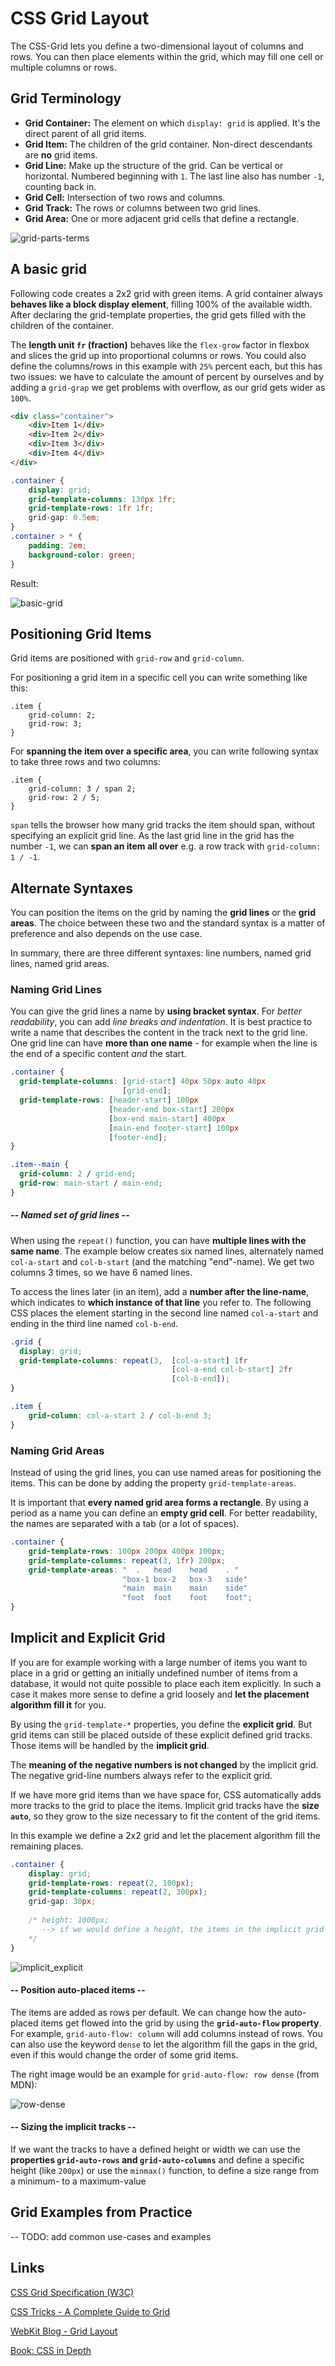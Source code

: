 # CSS Grid Layout

The CSS-Grid lets you define a two-dimensional layout of columns and rows. You can then place elements within the grid, which may fill one cell or multiple columns or rows.



## Grid Terminology

- **Grid Container:** The element on which `display: grid` is applied. It's the direct parent of all grid items.
- **Grid Item:** The children of the grid container. Non-direct descendants are **no** grid items.
- **Grid Line:** Make up the structure of the grid. Can be vertical or horizontal. Numbered beginning with `1`. The last line also has number `-1`, counting back in.
- **Grid Cell:** Intersection of two rows and columns.
- **Grid Track:** The rows or columns between two grid lines.
- **Grid Area:** One or more adjacent grid cells that define a rectangle.

![grid-parts-terms](images/grid-parts-terms.png)



## A basic grid

Following code creates a 2x2 grid with green items. A grid container always **behaves like a block display element**, filling 100% of the available width. After declaring the grid-template properties, the grid gets filled with the children of the container.

The **length unit `fr` (fraction)** behaves like the `flex-grow` factor in flexbox and slices the grid up into proportional columns or rows. You could also define the columns/rows in this example with  `25%` percent each, but this has two issues: we have to calculate the amount of percent by ourselves and by adding a `grid-grap` we get problems with overflow, as our grid gets wider as `100%`.

```html
<div class="container">
    <div>Item 1</div>
    <div>Item 2</div>
    <div>Item 3</div>
    <div>Item 4</div>
</div>
```

```css
.container {
    display: grid;
    grid-template-columns: 130px 1fr;
    grid-template-rows: 1fr 1fr; 
    grid-gap: 0.5em;
}
.container > * {
    padding: 2em;
    background-color: green;
}
```
Result:

![basic-grid](images/basic-grid.png)



## Positioning Grid Items

Grid items are positioned with `grid-row` and `grid-column`. 

For positioning a grid item in a specific cell you can write something like this:

```
.item {
	grid-column: 2;
    grid-row: 3;
}
```

For **spanning the item over a specific area**, you can write following syntax to take three rows and two columns:

```
.item {
    grid-column: 3 / span 2;
    grid-row: 2 / 5;
}
```

`span` tells the browser how many grid tracks the item should span, without specifying an explicit grid line. As the last grid line in the grid has the number `-1`, we can **span an item all over** e.g. a row track with `grid-column: 1 / -1`.



## Alternate Syntaxes

You can position the items on the grid by naming the **grid lines** or the **grid areas**. The choice between these two and the standard syntax is a matter of preference and also depends on the use case.

In summary, there are three different syntaxes: line numbers, named grid lines, named grid areas.



### Naming Grid Lines

You can give the grid lines a name by  **using bracket syntax**. For *better readability*, you can add *line breaks and indentation*. 
It is best practice to write a name that describes the content in the track next to the grid line. One grid line can have **more than one name** - for example when the line is the end of a specific content *and* the start.

```css
.container {
  grid-template-columns: [grid-start] 40px 50px auto 40px 
      					 [grid-end];
  grid-template-rows: [header-start] 100px 
                      [header-end box-start] 200px 
                      [box-end main-start] 400px 
                      [main-end footer-start] 100px 
                      [footer-end];
}

.item--main {
  grid-column: 2 / grid-end;
  grid-row: main-start / main-end;
}
```

##### -- Named set of grid lines --

When using the `repeat()` function, you can have **multiple lines with the same name**. The example below creates six named lines, alternately named `col-a-start` and `col-b-start` (and the matching "end"-name). We get two columns 3 times, so we have 6 named lines.

To access the lines later (in an item), add a **number after the line-name**, which indicates to **which instance of that line** you refer to. The following CSS places the element starting in the second line named `col-a-start` and ending in the third line named `col-b-end`.

```css
.grid {
  display: grid;
  grid-template-columns: repeat(3, 	[col-a-start] 1fr 
      								[col-a-end col-b-start] 2fr 
      								[col-b-end]);
}

.item {
    grid-column: col-a-start 2 / col-b-end 3;
}
```



### Naming Grid Areas

Instead of using the grid lines, you can use named areas for positioning the items.  This can be done by adding the property `grid-template-areas`. 

It is important that **every named grid area forms a rectangle**. By using a period as a name you can define an **empty grid cell**. 
For better readability, the names are separated with a tab (or a lot of spaces).

````css
.container {
    grid-template-rows: 100px 200px 400px 100px;
    grid-template-columns: repeat(3, 1fr) 200px;    
    grid-template-areas: "  . 	head 	head	. "
                         "box-1 box-2 	box-3 	side"
                         "main  main  	main  	side"
                         "foot  foot  	foot  	foot";
}
````



## Implicit and Explicit Grid

If you are for example working with a large number of items you want to place in a grid or getting an initially undefined number of items from a database, it would not quite possible to place each item explicitly. In such a case it makes more sense to define a grid loosely and **let the placement algorithm fill it** for you.

By using the `grid-template-*` properties, you define the **explicit grid**. But grid items can still be placed outside of these explicit defined grid tracks. Those items will be handled by the **implicit grid**.

The **meaning of the negative numbers is not changed** by the implicit grid. The negative grid-line numbers always refer to the explicit grid.

If we have more grid items than we have space for, CSS automatically adds more tracks to the grid to place the items. Implicit grid tracks have the **size `auto`**, so they grow to the size necessary to fit the content of the grid items.

In this example we define a 2x2 grid and let the placement algorithm fill the remaining places. 

```css
.container {
    display: grid;
    grid-template-rows: repeat(2, 100px);
    grid-template-columns: repeat(2, 300px);
    grid-gap: 30px;
    
    /* height: 1000px;  
       --> if we would define a height, the items in the implicit grid use more height to 			 fill the 1000px
    */    
}
```



![implicit_explicit](images\implicit_explicit.png)



#### -- Position auto-placed items --

The items are added as rows per default. We can change how the auto-placed items get flowed into the grid by using the **`grid-auto-flow` property**. For example, `grid-auto-flow: column` will add columns instead of rows. You can also use the keyword `dense` to let the algorithm fill the gaps in the grid, even if this would change the order of some grid items.

The right image would be an example for `grid-auto-flow: row dense` (from MDN):

![row-dense](images\row-dense.png)

#### -- Sizing the implicit tracks --

If we want the tracks to have a defined height or width we can use the **properties `grid-auto-rows` and `grid-auto-columns`** and define a specific height (like `200px`) or use the `minmax()` function, to define a size range from a minimum- to a maximum-value

## Grid Examples from Practice

-- TODO: add common use-cases and examples



## Links

[CSS Grid Specification (W3C)](https://drafts.csswg.org/css-grid/)

[CSS Tricks - A Complete Guide to Grid](https://css-tricks.com/snippets/css/complete-guide-grid/)

[WebKit Blog - Grid Layout ](https://webkit.org/blog/7434/css-grid-layout-a-new-layout-module-for-the-web/)

[Book: CSS in Depth](https://www.manning.com/books/css-in-depth)

